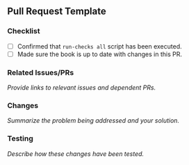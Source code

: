 ## Pull Request Template

### Checklist

- [ ] Confirmed that `run-checks all` script has been executed.
- [ ] Made sure the book is up to date with changes in this PR.

### Related Issues/PRs

_Provide links to relevant issues and dependent PRs._

### Changes

_Summarize the problem being addressed and your solution._

### Testing

_Describe how these changes have been tested._
